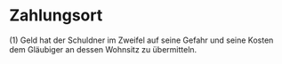 # Zahlungsort

(1) Geld hat der Schuldner im Zweifel auf seine Gefahr und seine Kosten dem Gläubiger an dessen Wohnsitz zu übermitteln.